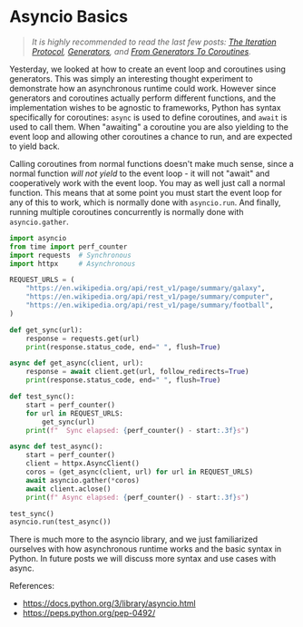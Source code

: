 # Asyncio Basics
> *It is highly recommended to read the last few posts: [The Iteration Protocol](/tips/019-iteration.md), [Generators](/tips/020-generators.md), and [From Generators To Coroutines](/tips/021-generators-to-coroutines.md).*

Yesterday, we looked at how to create an event loop and coroutines using generators. This was simply an interesting thought experiment to demonstrate how an asynchronous runtime could work. However since generators and coroutines actually perform different functions, and the implementation wishes to be agnostic to frameworks, Python has syntax specifically for coroutines: `async` is used to define coroutines, and `await` is used to call them. When "awaiting" a coroutine you are also yielding to the event loop and allowing other coroutines a chance to run, and are expected to yield back.

Calling coroutines from normal functions doesn't make much sense, since a normal function *will not yield* to the event loop - it will not "await" and cooperatively work with the event loop. You may as well just call a normal function. This means that at some point you must start the event loop for any of this to work, which is normally done with `asyncio.run`. And finally, running multiple coroutines concurrently is normally done with `asyncio.gather`.
```python
import asyncio
from time import perf_counter
import requests  # Synchronous
import httpx     # Asynchronous

REQUEST_URLS = (
    "https://en.wikipedia.org/api/rest_v1/page/summary/galaxy",
    "https://en.wikipedia.org/api/rest_v1/page/summary/computer",
    "https://en.wikipedia.org/api/rest_v1/page/summary/football",
)

def get_sync(url):
    response = requests.get(url)
    print(response.status_code, end=" ", flush=True)

async def get_async(client, url):
    response = await client.get(url, follow_redirects=True)
    print(response.status_code, end=" ", flush=True)

def test_sync():
    start = perf_counter()
    for url in REQUEST_URLS:
        get_sync(url)
    print(f"  Sync elapsed: {perf_counter() - start:.3f}s")

async def test_async():
    start = perf_counter()
    client = httpx.AsyncClient()
    coros = (get_async(client, url) for url in REQUEST_URLS)
    await asyncio.gather(*coros)
    await client.aclose()
    print(f" Async elapsed: {perf_counter() - start:.3f}s")

test_sync()
asyncio.run(test_async())
```

There is much more to the asyncio library, and we just familiarized ourselves with how asynchronous runtime works and the basic syntax in Python. In future posts we will discuss more syntax and use cases with async.

References:
- https://docs.python.org/3/library/asyncio.html
- https://peps.python.org/pep-0492/
